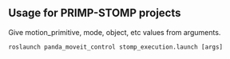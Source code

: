 ## Usage for PRIMP-STOMP projects
Give motion_primitive, mode, object, etc values from arguments.
```
roslaunch panda_moveit_control stomp_execution.launch [args]
```
